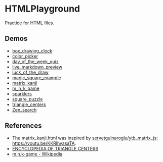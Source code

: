 # HTMLPlayground
Practice for HTML files.

## Demos
- [box_drawing_clock](https://tanakai0.github.io/HTMLPlayground/box_drawing_clock.html)
- [color_picker](https://tanakai0.github.io/HTMLPlayground/color_picker.html)
- [day_of_the_week_quiz](https://tanakai0.github.io/HTMLPlayground/day_of_the_week_quiz.html)
- [live_markdown_preview](https://tanakai0.github.io/HTMLPlayground/live_markdown_preview.html)
- [luck_of_the_draw](https://tanakai0.github.io/HTMLPlayground/luck_of_the_draw.html)
- [magic_square_example](https://tanakai0.github.io/HTMLPlayground/magic_square_example.html)
- [matrix_kanji](https://tanakai0.github.io/HTMLPlayground/matrix_kanji.html)
- [m_n_k_game](https://tanakai0.github.io/HTMLPlayground/m_n_k_game.html)
- [sparklers](https://tanakai0.github.io/HTMLPlayground/sparklers.html)
- [square_puzzle](https://tanakai0.github.io/HTMLPlayground/square_puzzle.html)
- [triangle_centers](https://tanakai0.github.io/HTMLPlayground/triangle_centers.html)
- [Zen_search](https://tanakai0.github.io/HTMLPlayground/Zen_search.html)

## References
- The matrix_kanji.html was inspired by [servetgulnaroglu/ytb\_matrix\_js: https://youtu\.be/KKRlhyasaTA](https://github.com/servetgulnaroglu/ytb_matrix_js).
- [ENCYCLOPEDIA OF TRIANGLE CENTERS](https://faculty.evansville.edu/ck6/encyclopedia/ETC.html)
- [m,n,k\-game \- Wikipedia](https://en.wikipedia.org/wiki/M,n,k-game)
